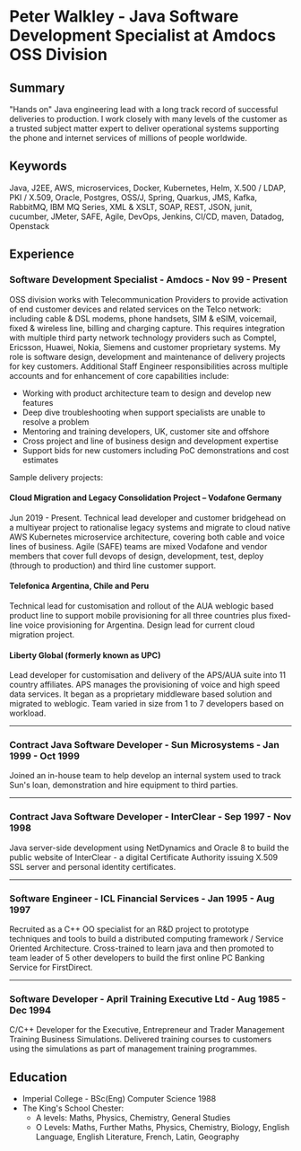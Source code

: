 # Peter Walkley - Java Software Development Specialist at Amdocs OSS Division

## Summary
"Hands on" Java engineering lead with a long track record of successful deliveries to production. I work closely with many levels of the customer as a trusted subject matter expert to deliver operational systems supporting the phone and internet services of millions of people worldwide.

## Keywords
Java, J2EE, AWS, microservices, Docker, Kubernetes, Helm, X.500 / LDAP, PKI / X.509, Oracle, Postgres, OSS/J, Spring, Quarkus, JMS, Kafka, RabbitMQ, IBM MQ Series, XML & XSLT, SOAP, REST, JSON, junit, cucumber, JMeter, SAFE, Agile, DevOps, Jenkins, CI/CD, maven, Datadog, Openstack

## Experience
### Software Development Specialist - Amdocs - Nov 99 - Present
OSS division works with Telecommunication Providers to provide activation of end customer devices and related services on the Telco network: including cable & DSL modems, phone handsets, SIM & eSIM, voicemail, fixed & wireless line, billing and charging capture. This requires integration with multiple third party network technology providers such as Comptel, Ericsson, Huawei, Nokia, Siemens and customer proprietary systems.
My role is software design, development and maintenance of delivery projects for key customers. Additional Staff Engineer responsibilities across multiple accounts and for enhancement of core capabilities include:
* Working with product architecture team to design and develop new features
* Deep dive troubleshooting when support specialists are unable to resolve a problem
* Mentoring and training developers, UK, customer site and offshore
* Cross project and line of business design and development expertise
* Support bids for new customers including PoC demonstrations and cost estimates

Sample delivery projects:

#### Cloud Migration and Legacy Consolidation Project – Vodafone Germany
Jun 2019 - Present. Technical lead developer and customer bridgehead on a multiyear project to rationalise legacy systems and migrate to cloud native AWS Kubernetes microservice architecture, covering both cable and voice lines of business. Agile (SAFE) teams are mixed Vodafone and vendor members that cover full devops of design, development, test, deploy (through to production) and third line customer support.

#### Telefonica Argentina, Chile and Peru
Technical lead for customisation and rollout of the AUA weblogic based product line to support mobile provisioning for all three countries plus fixed-line voice provisioning for Argentina. Design lead for current cloud migration project.

#### Liberty Global (formerly known as UPC)
Lead developer for customisation and delivery of the APS/AUA suite into 11 country affiliates. APS manages the provisioning of voice and high speed data services. It began as a proprietary middleware based solution and migrated to weblogic. Team varied in size from 1 to 7 developers based on workload.
___
### Contract Java Software Developer - Sun Microsystems - Jan 1999 - Oct 1999
Joined an in-house team to help develop an internal system used to track Sun's loan, demonstration and hire equipment to third parties.
___
### Contract Java Software Developer - InterClear - Sep 1997 - Nov 1998
Java server-side development using NetDynamics and Oracle 8 to build the public website of InterClear - a digital Certificate Authority issuing X.509 SSL server and personal identity certificates.
___
### Software Engineer - ICL Financial Services - Jan 1995 - Aug 1997
Recruited as a C++ OO specialist for an R&D project to prototype techniques and tools to build a distributed computing framework / Service Oriented Architecture.
Cross-trained to learn java and then promoted to team leader of 5 other developers to build the first online PC Banking Service for FirstDirect.
___
### Software Developer - April Training Executive Ltd - Aug 1985 - Dec 1994
C/C++ Developer for the Executive, Entrepreneur and Trader Management Training Business Simulations. Delivered training courses to customers using the simulations as part of management training programmes.

## Education
* Imperial College - BSc(Eng) Computer Science 1988
*  The King's School Chester:
    * A levels: Maths, Physics, Chemistry, General Studies
    * O Levels: Maths, Further Maths, Physics, Chemistry, Biology, English Language, English Literature, French, Latin, Geography
